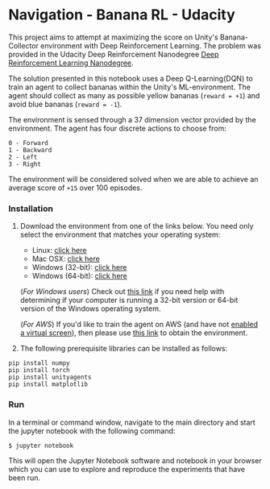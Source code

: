 # Navigation - Banana RL - Udacity

[//]: # (Image References)

[image1]: https://user-images.githubusercontent.com/10624937/42135619-d90f2f28-7d12-11e8-8823-82b970a54d7e.gif "Trained Agent"

This project aims to attempt at maximizing the score on Unity's Banana-Collector environment with Deep Reinforcement Learning. The problem was provided in the Udacity Deep Reinforcement Nanodegree [Deep Reinforcement Learning Nanodegree](https://www.udacity.com/course/deep-reinforcement-learning-nanodegree--nd893).

The solution presented in this notebook uses a Deep Q-Learning(DQN) to train an agent to collect bananas within the Unity's ML-environment. The agent should collect as many as possible yellow bananas (`reward = +1`) and avoid blue bananas (`reward = -1`).

The environment is sensed through a 37 dimension vector provided by the environment.
The agent has four discrete actions to choose from:
```
0 - Forward
1 - Backward
2 - Left
3 - Right
```

The environment will be considered solved when we are able to achieve an average score of `+15` over 100 episodes.

### Installation

1. Download the environment from one of the links below.  You need only select the environment that matches your operating system:
    - Linux: [click here](https://s3-us-west-1.amazonaws.com/udacity-drlnd/P1/Banana/Banana_Linux.zip)
    - Mac OSX: [click here](https://s3-us-west-1.amazonaws.com/udacity-drlnd/P1/Banana/Banana.app.zip)
    - Windows (32-bit): [click here](https://s3-us-west-1.amazonaws.com/udacity-drlnd/P1/Banana/Banana_Windows_x86.zip)
    - Windows (64-bit): [click here](https://s3-us-west-1.amazonaws.com/udacity-drlnd/P1/Banana/Banana_Windows_x86_64.zip)
    
    (_For Windows users_) Check out [this link](https://support.microsoft.com/en-us/help/827218/how-to-determine-whether-a-computer-is-running-a-32-bit-version-or-64) if you need help with determining if your computer is running a 32-bit version or 64-bit version of the Windows operating system.

    (_For AWS_) If you'd like to train the agent on AWS (and have not [enabled a virtual screen](https://github.com/Unity-Technologies/ml-agents/blob/master/docs/Training-on-Amazon-Web-Service.md)), then please use [this link](https://s3-us-west-1.amazonaws.com/udacity-drlnd/P1/Banana/Banana_Linux_NoVis.zip) to obtain the environment.
2. The following prerequisite libraries can be installed as follows:

```
pip install numpy
pip install torch
pip install unityagents
pip install matplotlib
```




### Run
In a terminal or command window, navigate to the main directory and start the jupyter notebook with the following command:

```shell
$ jupyter notebook
```

This will open the Jupyter Notebook software and notebook in your browser which you can use to explore and reproduce the experiments that have been run. 
